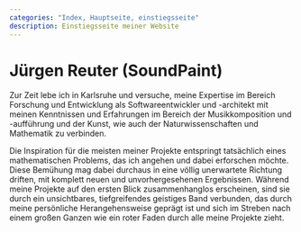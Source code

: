 ```yaml
---
categories: "Index, Hauptseite, einstiegsseite"
description: Einstiegsseite meiner Website
---
```


# Jürgen Reuter (SoundPaint)

Zur Zeit lebe ich in Karlsruhe und versuche, meine Expertise im
Bereich Forschung und Entwicklung als Softwareentwickler und
-architekt mit meinen Kenntnissen und Erfahrungen im Bereich der
Musikkomposition und -aufführung und der Kunst, wie auch der
Naturwissenschaften und Mathematik zu verbinden.

Die Inspiration für die meisten meiner Projekte entspringt tatsächlich
eines mathematischen Problems, das ich angehen und dabei erforschen
möchte.  Diese Bemühung mag dabei durchaus in eine völlig unerwartete
Richtung driften, mit komplett neuen und unvorhergesehenen
Ergebnissen.  Während meine Projekte auf den ersten Blick
zusammenhanglos erscheinen, sind sie durch ein unsichtbares,
tiefgreifendes geistiges Band verbunden, das durch meine persönliche
Herangehensweise geprägt ist und sich im Streben nach einem großen
Ganzen wie ein roter Faden durch alle meine Projekte zieht.
